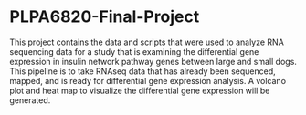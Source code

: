 # PLPA6820-Final-Project

This project contains the data and scripts that were used to analyze RNA sequencing data for a study that is examining the differential gene expression in insulin network pathway genes between large and small dogs. This pipeline is to take RNAseq data that has already been sequenced, mapped, and is ready for differential gene expression analysis. A volcano plot and heat map to visualize the differential gene expression will be generated. 